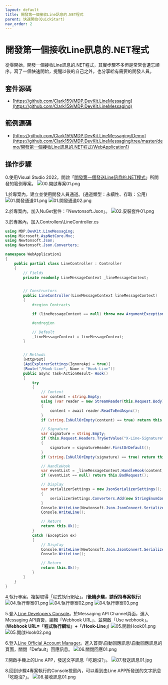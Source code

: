 ```yaml
---
layout: default
title: 開發第一個接收Line訊息的.NET程式
parent: 快速開始(QuickStart)
nav_order: 2
---
```



# 開發第一個**接收**Line訊息的.NET程式

從零開始，開發一個接收Line訊息的.NET程式，其實步驟不多但是常常會遺忘順序。寫了一個快速開始，提醒以後的自己之外，也分享給有需要的開發人員。


## 套件源碼

- [https://github.com/Clark159/MDP.DevKit.LineMessaging](https://github.com/Clark159/MDP.DevKit.LineMessaging)


## 範例源碼

- [https://github.com/Clark159/MDP.DevKit.LineMessaging/Demo](https://github.com/Clark159/MDP.DevKit.LineMessaging/tree/master/demo/開發第一個接收Line訊息的.NET程式/WebApplication1)


## 操作步驟

0.使用Visual Studio 2022，開啟「[開發第一個發送Line訊息的.NET程式](https://clark159.github.io/MDP.DevKit.LineMessaging/Pages/開發第一個發送Line訊息的.NET程式/Index.html)」所開發的範例專案。
![00.開啟專案01.png](https://raw.githubusercontent.com/Clark159/MDP.DevKit.LineMessaging/master/docs/Pages/開發第一個接收Line訊息的.NET程式/00.開啟專案01.png)

1.於專案內，建立並使用開發人員通道。(通道類型：永續性、存取：公用)
![01.開發通道01.png](https://raw.githubusercontent.com/Clark159/MDP.DevKit.LineMessaging/master/docs/Pages/開發第一個接收Line訊息的.NET程式/01.開發通道01.png)
![01.開發通道02.png](https://raw.githubusercontent.com/Clark159/MDP.DevKit.LineMessaging/master/docs/Pages/開發第一個接收Line訊息的.NET程式/01.開發通道02.png)

2.於專案內，加入NuGet套件：「Newtonsoft.Json」。
![02.安裝套件01.png](https://raw.githubusercontent.com/Clark159/MDP.DevKit.LineMessaging/master/docs/Pages/開發第一個接收Line訊息的.NET程式/02.安裝套件01.png)

3.於專案內，加入Controllers\LineController.cs

```csharp
using MDP.DevKit.LineMessaging;
using Microsoft.AspNetCore.Mvc;
using Newtonsoft.Json;
using Newtonsoft.Json.Converters;

namespace WebApplication1
{
    public partial class LineController : Controller
    {
        // Fields                
        private readonly LineMessageContext _lineMessageContext;


        // Constructors
        public LineController(LineMessageContext lineMessageContext)
        {
            #region Contracts

            if (lineMessageContext == null) throw new ArgumentException($"{nameof(lineMessageContext)}=null");

            #endregion

            // Default
            _lineMessageContext = lineMessageContext;
        }


        // Methods
        [HttpPost]
        [ApiExplorerSettings(IgnoreApi = true)]
        [Route("/Hook-Line", Name = "Hook-Line")]
        public async Task<ActionResult> Hook()
        {
            try
            {
                // Content
                var content = string.Empty;
                using (var reader = new StreamReader(this.Request.Body))
                {
                    content = await reader.ReadToEndAsync();
                }
                if (string.IsNullOrEmpty(content) == true) return this.BadRequest();

                // Signature 
                var signature = string.Empty;
                if (this.Request.Headers.TryGetValue("X-Line-Signature", out var signatureHeader) == true)
                {
                    signature = signatureHeader.FirstOrDefault();
                }
                if (string.IsNullOrEmpty(signature) == true) return this.BadRequest();

                // HandleHook
                var eventList = _lineMessageContext.HandleHook(content, signature);
                if (eventList == null) return this.BadRequest();

                // Display
                var serializerSettings = new JsonSerializerSettings();
                {
                    serializerSettings.Converters.Add(new StringEnumConverter());
                }
                Console.WriteLine(Newtonsoft.Json.JsonConvert.SerializeObject(eventList, Newtonsoft.Json.Formatting.Indented, serializerSettings));
                Console.WriteLine();

                // Return
                return this.Ok();
            }
            catch (Exception ex)
            {
                // Display
                Console.WriteLine(Newtonsoft.Json.JsonConvert.SerializeObject(ex, Newtonsoft.Json.Formatting.Indented));
                Console.WriteLine();

                // Return
                return this.Ok();
            }
        }
    }
}
```

4.執行專案，複製取得「程式執行網址」。(**後續步驟，請保持專案執行**)
![04.執行專案01.png](https://raw.githubusercontent.com/Clark159/MDP.DevKit.LineMessaging/master/docs/Pages/開發第一個接收Line訊息的.NET程式/04.執行專案01.png)
![04.執行專案02.png](https://raw.githubusercontent.com/Clark159/MDP.DevKit.LineMessaging/master/docs/Pages/開發第一個接收Line訊息的.NET程式/04.執行專案02.png)
![04.執行專案03.png](https://raw.githubusercontent.com/Clark159/MDP.DevKit.LineMessaging/master/docs/Pages/開發第一個接收Line訊息的.NET程式/04.執行專案03.png)

5.登入[Line Developers Console](https://developers.line.biz/console/)。於Messaging API Channel頁面，進入Messaging API頁簽，編輯「Webhook URL」、並開啟「Use webhook」。(**Webhook URL=「程式執行網址」+「/Hook-Line」**)
![05.開啟Hook01.png](https://raw.githubusercontent.com/Clark159/MDP.DevKit.LineMessaging/master/docs/Pages/開發第一個接收Line訊息的.NET程式/05.開啟Hook01.png)
![05.開啟Hook02.png](https://raw.githubusercontent.com/Clark159/MDP.DevKit.LineMessaging/master/docs/Pages/開發第一個接收Line訊息的.NET程式/05.開啟Hook02.png)

6.登入[Line Official Account Manager](https://manager.line.biz/)。進入首頁\自動回應訊息\自動回應訊息的頁面，關閉「Default」回應訊息。
![06.關閉回應01.png](https://raw.githubusercontent.com/Clark159/MDP.DevKit.LineMessaging/master/docs/Pages/開發第一個接收Line訊息的.NET程式/06.關閉回應01.png)

7.開啟手機上的Line APP，發送文字訊息「吃飽沒?」。
![07.發送訊息01.jpg](https://raw.githubusercontent.com/Clark159/MDP.DevKit.LineMessaging/master/docs/Pages/開發第一個接收Line訊息的.NET程式/07.發送訊息01.jpg)

8.回到步驟4專案執行的Console視窗內，可以看到由Line APP所發送的文字訊息「吃飽沒?」。
![08.接收訊息01.png](https://raw.githubusercontent.com/Clark159/MDP.DevKit.LineMessaging/master/docs/Pages/開發第一個接收Line訊息的.NET程式/08.接收訊息01.png)
